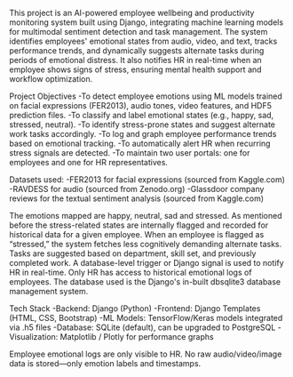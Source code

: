 This project is an AI-powered employee wellbeing and productivity monitoring system built using Django, integrating machine learning models for multimodal sentiment detection and task management. The system identifies employees' emotional states from audio, video, and text, tracks performance trends, and dynamically suggests alternate tasks during periods of emotional distress. It also notifies HR in real-time when an employee shows signs of stress, ensuring mental health support and workflow optimization.

Project Objectives
-To detect employee emotions using ML models trained on facial expressions (FER2013), audio tones, video features, and HDF5 prediction files.
-To classify and label emotional states (e.g., happy, sad, stressed, neutral).
-To identify stress-prone states and suggest alternate work tasks accordingly.
-To log and graph employee performance trends based on emotional tracking.
-To automatically alert HR when recurring stress signals are detected.
-To maintain two user portals: one for employees and one for HR representatives.

Datasets used:
-FER2013 for facial expressions (sourced from Kaggle.com)
-RAVDESS for audio (sourced from Zenodo.org)
-Glassdoor company reviews for the textual sentiment analysis (sourced from Kaggle.com)

The emotions mapped are happy, neutral, sad and stressed. As mentioned before the stress-related states are internally flagged and recorded for historical data for a given employee. When an employee is flagged as “stressed,” the system fetches less cognitively demanding alternate tasks. Tasks are suggested based on department, skill set, and previously completed work. A database-level trigger or Django signal is used to notify HR in real-time. Only HR has access to historical emotional logs of employees. The database used is the Django's in-built dbsqlite3 database management system.

 Tech Stack
-Backend: Django (Python)
-Frontend: Django Templates (HTML, CSS, Bootstrap)
-ML Models: TensorFlow/Keras models integrated via .h5 files
-Database: SQLite (default), can be upgraded to PostgreSQL
-Visualization: Matplotlib / Plotly for performance graphs

Employee emotional logs are only visible to HR. No raw audio/video/image data is stored—only emotion labels and timestamps. 

